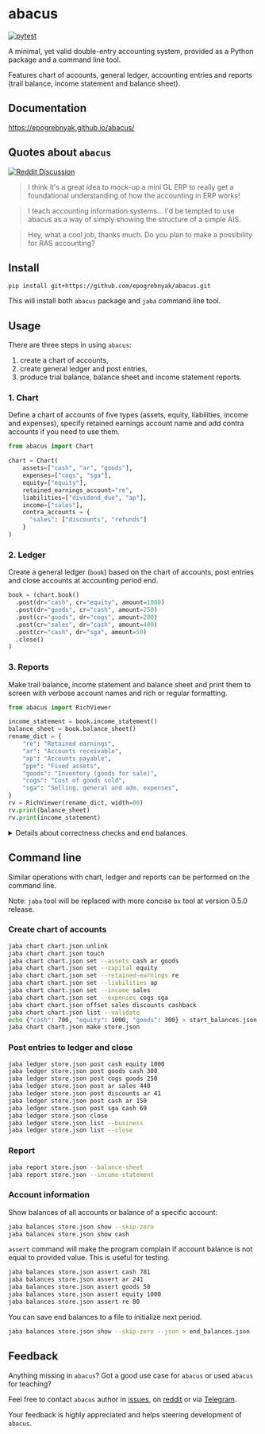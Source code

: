 # abacus

[![pytest](https://github.com/epogrebnyak/abacus/actions/workflows/.pytest.yml/badge.svg)](https://github.com/epogrebnyak/abacus/actions/workflows/.pytest.yml)

A minimal, yet valid double-entry accounting system, provided as a Python package and a command line tool.

Features chart of accounts, general ledger, accounting entries and reports (trail balance, income statement and balance sheet).

## Documentation

<https://epogrebnyak.github.io/abacus/>

## Quotes about `abacus`

[![Reddit Discussion](https://img.shields.io/badge/Reddit-%23FF4500.svg?style=for-the-badge&logo=Reddit&logoColor=white)](https://www.reddit.com/r/Accounting/comments/136rrit/wrote_an_accounting_demo_in_python/)

> I think it's a great idea to mock-up a mini GL ERP to really get a foundational understanding of how the accounting in ERP works!

> I teach accounting information systems... I'd be tempted to use abacus as a way of simply showing the structure of a simple AIS.

> Hey, what a cool job, thanks much. Do you plan to make a possibility for RAS accounting?

## Install

```
pip install git+https://github.com/epogrebnyak/abacus.git
```

This will install both `abacus` package and `jaba` command line tool.

## Usage

There are three steps in using `abacus`:

1. create a chart of accounts,
2. create general ledger and post entries, 
3. produce trial balance, balance sheet and income statement reports.

### 1. Chart

Define a chart of accounts of five types (assets, equity, liabilities, income and expenses),
specify retained earnings account name and add contra accounts if you need to use them.

```python
from abacus import Chart

chart = Chart(
    assets=["cash", "ar", "goods"],
    expenses=["cogs", "sga"],
    equity=["equity"],
    retained_earnings_account="re",
    liabilities=["dividend_due", "ap"],
    income=["sales"],
    contra_accounts = {
      "sales": ["discounts", "refunds"]
    }
)
```

### 2. Ledger

Create a general ledger (`book`) based on the chart of accounts,
post entries and close accounts at accounting period end.

```python
book = (chart.book()
  .post(dr="cash", cr="equity", amount=1000)
  .post(dr="goods", cr="cash", amount=250)
  .post(cr="goods", dr="cogs", amount=200)
  .post(cr="sales", dr="cash", amount=400)
  .post(cr="cash", dr="sga", amount=50)
  .close()
)
```

### 3. Reports

Make trail balance, income statement and balance sheet and print them to screen
with verbose account names and rich or regular formatting.

```python
from abacus import RichViewer

income_statement = book.income_statement()
balance_sheet = book.balance_sheet()
rename_dict = {
    "re": "Retained earnings",
    "ar": "Accounts receivable",
    "ap": "Accounts payable",
    "ppe": "Fixed assets",
    "goods": "Inventory (goods for sale)",
    "cogs": "Cost of goods sold",
    "sga": "Selling, general and adm. expenses",
}
rv = RichViewer(rename_dict, width=80)
rv.print(balance_sheet)
rv.print(income_statement)
```

<details>
<summary> Details about correctness checks and end balances.
</summary>

### Check values

As a reminder `assert` statement in Python will raise exception if provided wrong comparison.
These checks will execute and this way we will know the code in README is up to date and correct.  

```python
from abacus import IncomeStatement, BalanceSheet

assert income_statement == IncomeStatement(
    income={'sales': 400},
    expenses={'cogs': 200, 'sga': 50}
)
assert balance_sheet == BalanceSheet(
    assets={"cash": 1100, "ar": 0, "goods": 50},
    capital={"equity": 1000, "re": 150},
    liabilities={"dividend_due": 0, "ap": 0}
)
```

### End balances 

You can use end balances from current period to initialize ledger at the start of next accounting period.

```python
end_balances = book.nonzero_balances()
assert end_balances  == {'cash': 1100, 'goods': 50, 'equity': 1000, 're': 150}
book2 = chart.book(starting_balances=end_balances)
```
</details>

## Command line

Similar operations with chart, ledger and reports can be performed on the command line.

Note: `jaba` tool will be replaced with more concise `bx` tool at version 0.5.0 release.

### Create chart of accounts

```bash
jaba chart chart.json unlink
jaba chart chart.json touch
jaba chart chart.json set --assets cash ar goods
jaba chart chart.json set --capital equity
jaba chart chart.json set --retained-earnings re
jaba chart chart.json set --liabilities ap
jaba chart chart.json set --income sales
jaba chart chart.json set --expenses cogs sga
jaba chart chart.json offset sales discounts cashback
jaba chart chart.json list --validate
echo {"cash": 700, "equity": 1000, "goods": 300} > start_balances.json
jaba chart chart.json make store.json
```

### Post entries to ledger and close

```bash
jaba ledger store.json post cash equity 1000
jaba ledger store.json post goods cash 300
jaba ledger store.json post cogs goods 250
jaba ledger store.json post ar sales 440
jaba ledger store.json post discounts ar 41
jaba ledger store.json post cash ar 150
jaba ledger store.json post sga cash 69
jaba ledger store.json close
jaba ledger store.json list --business
jaba ledger store.json list --close
```

### Report

```bash
jaba report store.json --balance-sheet
jaba report store.json --income-statement
```

### Account information

Show balances of all accounts or balance of a specific account:

```bash
jaba balances store.json show --skip-zero
jaba balances store.json show cash
```

`assert` command will make the program complain
if account balance is not equal to provided value.
This is useful for testing.

```bash
jaba balances store.json assert cash 781
jaba balances store.json assert ar 241
jaba balances store.json assert goods 50
jaba balances store.json assert equity 1000
jaba balances store.json assert re 80
```

You can save end balances to a file to initialize next period.

```bash
jaba balances store.json show --skip-zero --json > end_balances.json
```

## Feedback

Anything missing in `abacus`?
Got a good use case for `abacus` or used `abacus` for teaching?

Feel free to contact `abacus` author
in [issues](https://github.com/epogrebnyak/abacus/issues),
on [reddit](https://www.reddit.com/user/iamevpo)
or via [Telegram](https://t.me/epoepo).

Your feedback is highly appreciated and helps steering development of `abacus`.

